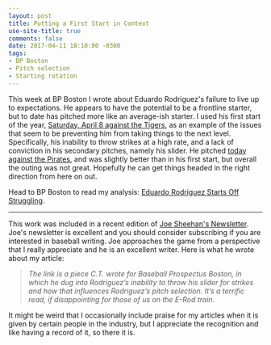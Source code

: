 ```yaml
---
layout: post
title: Putting a First Start in Context
use-site-title: true
comments: false
date: 2017-04-11 18:10:00 -0300
tags:
- BP Boston
- Pitch selection
- Starting rotation
---
```


This week at BP Boston I wrote about Eduardo Rodriguez's failure to live up to expectations. He appears to have the potential to
be a frontline starter, but to date has pitched more like an average-ish starter. I used his first start of the year, <a href = "http://www.baseball-reference.com/boxes/DET/DET201704080.shtml" target = "_blank"> Saturday, April 8 against the Tigers</a>, 
as an example of the issues that seem to be preventing him from taking things to the next level. Specifically,
his inability to throw strikes at a high rate, and a lack of conviction in his secondary pitches, namely his slider. He pitched <a href = "http://www.baseball-reference.com/boxes/BOS/BOS201704130.shtml" target = "_blank"> today against the Pirates</a>, and was slightly better
than in his first start, but overall the outing was not great. Hopefully he can get things headed in the right direction from here on out.

Head to BP Boston to read my analysis: <a href = "http://boston.locals.baseballprospectus.com/2017/04/11/eduardo-rodriguez-starts-off-struggling/" target = "_blank"> Eduardo Rodriguez Starts Off Struggling</a>.

***

This work was included in a recent edition of <a href = "http://joesheehan.com/" target = "_blank"> Joe Sheehan's Newsletter</a>. Joe's newsletter is excellent
and you should consider subscribing if you are interested in baseball writing. Joe approaches the game from a perspective that 
I really appreciate and he is an excellent writer. Here is what he wrote about my article:

> *The link is a piece C.T. wrote for Baseball Prospectus Boston, in which he dug into Rodriguez’s inability to throw his slider for strikes and how that influences Rodriguez’s pitch selection. It’s a terrific read, if disappointing for those of us on the E-Rod train.*

It might be weird that I occasionally include praise for my articles when it is given by certain people in the industry, but I appreciate the 
recognition and like having a record of it, so there it is.